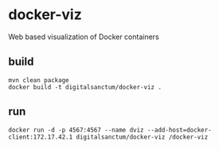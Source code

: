 # docker-viz
Web based visualization of Docker containers

## build

    mvn clean package
    docker build -t digitalsanctum/docker-viz .

## run

    docker run -d -p 4567:4567 --name dviz --add-host=docker-client:172.17.42.1 digitalsanctum/docker-viz /docker-viz
